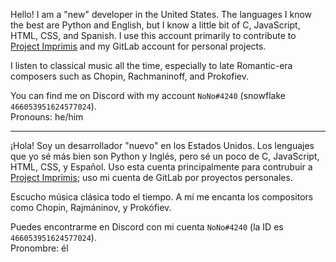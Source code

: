 Hello! I am a "new" developer in the United States. The languages I know the best are Python and English, but I know a little bit of C, JavaScript, HTML, CSS, and Spanish. I use this account primarily to contribute to [Project Imprimis](https://github.com/project-imprimis) and my GitLab account for personal projects.

I listen to classical music all the time, especially to late Romantic-era composers such as Chopin, Rachmaninoff, and Prokofiev.

You can find me on Discord with my account `NoNo#4240` (snowflake `466053951624577024`).    
Pronouns: he/him

---

¡Hola! Soy un desarrollador "nuevo" en los Estados Unidos. Los lenguajes que yo sé más bien son Python y Inglés, pero sé un poco de C, JavaScript, HTML, CSS, y Español. Uso esta cuenta principalmente para contrubuir a [Project Imprimis](https://github.com/project-imprimis); uso mi cuenta de GitLab por proyectos personales.

Escucho música clásica todo el tiempo. A mí me encanta los compositors como Chopin, Rajmáninov, y Prokófiev.

Puedes encontrarme en Discord con mi cuenta `NoNo#4240` (la ID es `466053951624577024`).    
Pronombre: él

<!--
**nonoesimposible/nonoesimposible** is a ✨ _special_ ✨ repository because its `README.md` (this file) appears on your GitHub profile.

Here are some ideas to get you started:

- 🔭 I’m currently working on ...
- 🌱 I’m currently learning ...
- 👯 I’m looking to collaborate on ...
- 🤔 I’m looking for help with ...
- 💬 Ask me about ...
- 📫 How to reach me: ...
- 😄 Pronouns: ...
- ⚡ Fun fact: ...
-->
